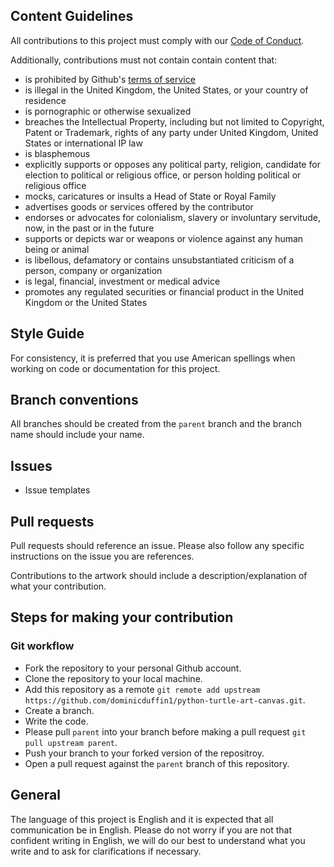 ## Content Guidelines

All contributions to this project must comply with our [Code of Conduct](https://github.com/dominicduffin1/python-turtle-art-canvas/blob/parent/CODE_OF_CONDUCT.md).

Additionally, contributions must not contain contain content that:

- is prohibited by Github's [terms of service](https://docs.github.com/en/github/site-policy/github-terms-of-service)
- is illegal in the United Kingdom, the United States, or your country of residence
- is pornographic or otherwise sexualized
- breaches the Intellectual Property, including but not limited to Copyright, Patent or Trademark, rights of any party under United Kingdom, United States or international IP law
- is blasphemous
- explicitly supports or opposes any political party, religion, candidate for election to political or religious office, or person holding political or religious office
- mocks, caricatures or insults a Head of State or Royal Family
- advertises goods or services offered by the contributor
- endorses or advocates for colonialism, slavery or involuntary servitude, now, in the past or in the future
- supports or depicts war or weapons or violence against any human being or animal
- is libellous, defamatory or contains unsubstantiated criticism of a person, company or organization
- is legal, financial, investment or medical advice
- promotes any regulated securities or financial product in the United Kingdom or the United States

## Style Guide

For consistency, it is preferred that you use American spellings when working on code or documentation for this project.

## Branch conventions

All branches should be created from the `parent` branch and the branch name should include your name.

## Issues

- Issue templates

## Pull requests

Pull requests should reference an issue. Please also follow any specific instructions on the issue you are references.

Contributions to the artwork should include a description/explanation of what your contribution.

## Steps for making your contribution

### Git workflow

* Fork the repository to your personal Github account.
* Clone the repository to your local machine.
* Add this repository as a remote `git remote add upstream https://github.com/dominicduffin1/python-turtle-art-canvas.git`.
* Create a branch.
* Write the code.
* Please pull `parent` into your branch before making a pull request `git pull upstream parent`.
* Push your branch to your forked version of the repositroy.
* Open a pull request against the `parent` branch of this repository.

## General

The language of this project is English and it is expected that all communication be in English. Please do not worry if you are not that confident writing in English, we will do our best to understand what you write and to ask for clarifications if necessary.
